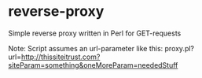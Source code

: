 reverse-proxy
=============

Simple reverse proxy written in Perl for GET-requests

Note: Script assumes an url-parameter like this: proxy.pl?url=http://thissiteitrust.com?siteParam=something&oneMoreParam=neededStuff
